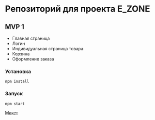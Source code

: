 # Репозиторий для проекта E_ZONE

## MVP 1

-   Главная страница
-   Логин
-   Индивидуальная страница товара
-   Корзина
-   Оформление заказа

### Установка

```shell
npm install
```

### Запуск

```shell
npm start
```

[Макет](https://www.figma.com/file/e589iyYCQOZPP9T7pLV4nt/e_zone?node-id=0%3A1)
